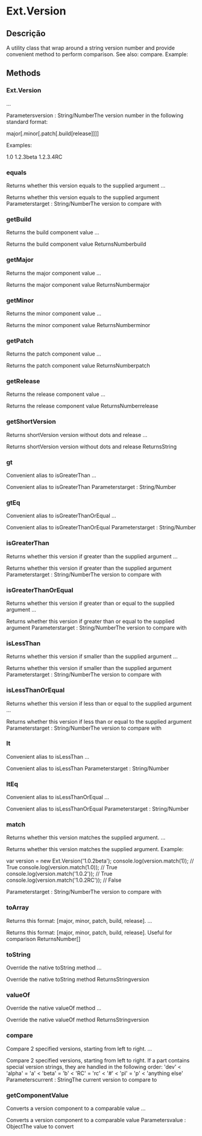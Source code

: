 # Ext.Version

## Descrição

A utility class that wrap around a string version number and provide convenient
method to perform comparison. See also: compare. Example:

## Methods

### Ext.Version

...

Parametersversion : String/NumberThe version number in the following standard format:

major[.minor[.patch[.build[release]]]]


Examples:

1.0
1.2.3beta
1.2.3.4RC


### equals

Returns whether this version equals to the supplied argument ...

Returns whether this version equals to the supplied argument
Parameterstarget : String/NumberThe version to compare with


### getBuild

Returns the build component value ...

Returns the build component value
ReturnsNumberbuild


### getMajor

Returns the major component value ...

Returns the major component value
ReturnsNumbermajor


### getMinor

Returns the minor component value ...

Returns the minor component value
ReturnsNumberminor


### getPatch

Returns the patch component value ...

Returns the patch component value
ReturnsNumberpatch


### getRelease

Returns the release component value ...

Returns the release component value
ReturnsNumberrelease


### getShortVersion

Returns shortVersion version without dots and release ...

Returns shortVersion version without dots and release
ReturnsString


### gt

Convenient alias to isGreaterThan ...

Convenient alias to isGreaterThan
Parameterstarget : String/Number


### gtEq

Convenient alias to isGreaterThanOrEqual ...

Convenient alias to isGreaterThanOrEqual
Parameterstarget : String/Number


### isGreaterThan

Returns whether this version if greater than the supplied argument ...

Returns whether this version if greater than the supplied argument
Parameterstarget : String/NumberThe version to compare with


### isGreaterThanOrEqual

Returns whether this version if greater than or equal to the supplied argument ...

Returns whether this version if greater than or equal to the supplied argument
Parameterstarget : String/NumberThe version to compare with


### isLessThan

Returns whether this version if smaller than the supplied argument ...

Returns whether this version if smaller than the supplied argument
Parameterstarget : String/NumberThe version to compare with


### isLessThanOrEqual

Returns whether this version if less than or equal to the supplied argument ...

Returns whether this version if less than or equal to the supplied argument
Parameterstarget : String/NumberThe version to compare with


### lt

Convenient alias to isLessThan ...

Convenient alias to isLessThan
Parameterstarget : String/Number


### ltEq

Convenient alias to isLessThanOrEqual ...

Convenient alias to isLessThanOrEqual
Parameterstarget : String/Number


### match

Returns whether this version matches the supplied argument. ...

Returns whether this version matches the supplied argument. Example:

var version = new Ext.Version('1.0.2beta');
console.log(version.match(1)); // True
console.log(version.match(1.0)); // True
console.log(version.match('1.0.2')); // True
console.log(version.match('1.0.2RC')); // False

Parameterstarget : String/NumberThe version to compare with


### toArray

Returns this format: [major, minor, patch, build, release]. ...

Returns this format: [major, minor, patch, build, release]. Useful for comparison
ReturnsNumber[]


### toString

Override the native toString method ...

Override the native toString method
ReturnsStringversion


### valueOf

Override the native valueOf method ...

Override the native valueOf method
ReturnsStringversion


### compare

Compare 2 specified versions, starting from left to right. ...

Compare 2 specified versions, starting from left to right. If a part contains special version strings,
they are handled in the following order:
'dev' < 'alpha' = 'a' < 'beta' = 'b' < 'RC' = 'rc' < '#' < 'pl' = 'p' < 'anything else'
Parameterscurrent : StringThe current version to compare to


### getComponentValue

Converts a version component to a comparable value ...

Converts a version component to a comparable value
Parametersvalue : ObjectThe value to convert

